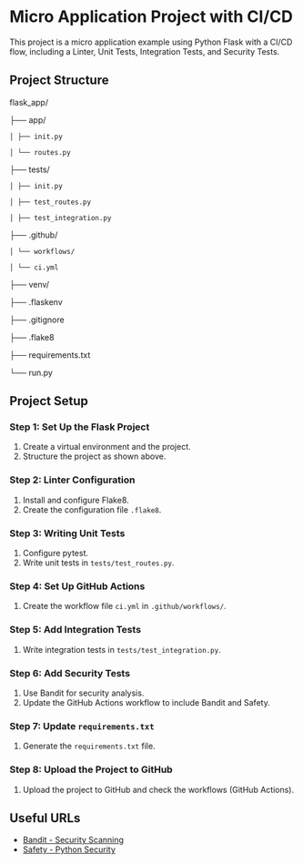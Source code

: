 # Micro Application Project with CI/CD

This project is a micro application example using Python Flask with a CI/CD flow, including a Linter, Unit Tests, Integration Tests, and Security Tests.

## Project Structure

flask_app/

  ├── app/

    │ ├── init.py

    │ └── routes.py



  ├── tests/

    │ ├── init.py

    │ ├── test_routes.py

    │ ├── test_integration.py



  ├── .github/

    │ └── workflows/

    │ └── ci.yml


  ├── venv/

├── .flaskenv

├── .gitignore

├── .flake8

├── requirements.txt

└── run.py


## Project Setup

### Step 1: Set Up the Flask Project

1. Create a virtual environment and the project.
2. Structure the project as shown above.

### Step 2: Linter Configuration

1. Install and configure Flake8.
2. Create the configuration file `.flake8`.

### Step 3: Writing Unit Tests

1. Configure pytest.
2. Write unit tests in `tests/test_routes.py`.

### Step 4: Set Up GitHub Actions

1. Create the workflow file `ci.yml` in `.github/workflows/`.

### Step 5: Add Integration Tests

1. Write integration tests in `tests/test_integration.py`.

### Step 6: Add Security Tests

1. Use Bandit for security analysis.
2. Update the GitHub Actions workflow to include Bandit and Safety.

### Step 7: Update `requirements.txt`

1. Generate the `requirements.txt` file.

### Step 8: Upload the Project to GitHub

1. Upload the project to GitHub and check the workflows (GitHub Actions).


## Useful URLs

- [Bandit - Security Scanning](https://medium.com/techbeatly/how-to-use-bandit-to-scan-your-python-code-for-security-vulnerabilities-d1f696873d0f)
- [Safety - Python Security](https://python.plainenglish.io/ensuring-code-security-with-the-python-safety-library-bedb192a11de)
